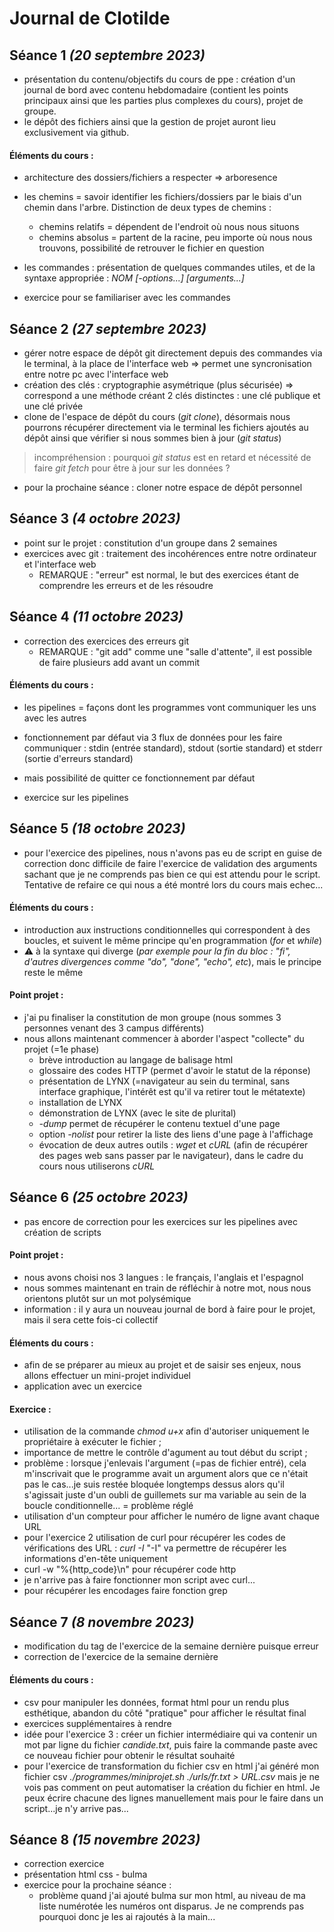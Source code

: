 # Journal de Clotilde
## Séance 1 _(20 septembre 2023)_

+ présentation du contenu/objectifs du cours de ppe : création d'un journal de bord avec contenu hebdomadaire (contient les points principaux ainsi que les parties plus complexes du cours), projet de groupe.
+ le dépôt des fichiers ainsi que la gestion de projet auront lieu exclusivement via github.

#### Éléments du cours :
+ architecture des dossiers/fichiers a respecter => arboresence
+ les chemins = savoir identifier les fichiers/dossiers par le biais d'un chemin dans l'arbre.
  Distinction de deux types de chemins :
  - chemins relatifs = dépendent de l'endroit où nous nous situons
  - chemins absolus = partent de la racine, peu importe où nous nous trouvons, possibilité de retrouver le fichier en question

+ les commandes : présentation de quelques commandes utiles, et de la syntaxe appropriée : _NOM [-options...] [arguments...]_
+ exercice pour se familiariser avec les commandes


## Séance 2 _(27 septembre 2023)_

+ gérer notre espace de dépôt git directement depuis des commandes via le terminal, à la place de l'interface web => permet une syncronisation entre notre pc avec l'interface web
+ création des clés : cryptographie asymétrique (plus sécurisée) => correspond a une méthode créant 2 clés distinctes : une clé publique et une clé privée
+ clone de l'espace de dépôt du cours (_git clone_), désormais nous pourrons récupérer directement via le terminal les fichiers ajoutés au dépôt ainsi que vérifier si nous sommes bien à jour (_git status_)
  
> incompréhension : pourquoi _git status_ est en retard et nécessité de faire _git fetch_ pour être à jour sur les données ?
    
+ pour la prochaine séance : cloner notre espace de dépôt personnel


## Séance 3 _(4 octobre 2023)_

+ point sur le projet : constitution d'un groupe dans 2 semaines
+ exercices avec git : traitement des incohérences entre notre ordinateur et l'interface web
  - REMARQUE : "erreur" est normal, le but des exercices étant de comprendre les erreurs et de les résoudre
 

## Séance 4 _(11 octobre 2023)_

+ correction des exercices des erreurs git
  - REMARQUE : "git add" comme une "salle d'attente", il est possible de faire plusieurs add avant un commit
  
#### Éléments du cours :
+ les pipelines = façons dont les programmes vont communiquer les uns avec les autres
+ fonctionnement par défaut via 3 flux de données pour les faire communiquer : stdin (entrée standard), stdout (sortie standard) et stderr (sortie d'erreurs standard)
+ mais possibilité de quitter ce fonctionnement par défaut
  
+ exercice sur les pipelines

## Séance 5 _(18 octobre 2023)_
+ pour l'exercice des pipelines, nous n'avons pas eu de script en guise de correction donc difficile de faire l'exercice de validation des arguments sachant que je ne comprends pas bien ce qui est attendu pour le script. Tentative de refaire ce qui nous a été montré lors du cours mais echec...

#### Éléments du cours :
+ introduction aux instructions conditionnelles qui correspondent à des boucles, et suivent le même principe qu'en programmation (_for_ et _while_)
+ ⚠️ à la syntaxe qui diverge (_par exemple pour la fin du bloc : "fi", d'autres divergences comme "do", "done", "echo", etc_), mais le principe reste le même

#### Point projet :
+ j'ai pu finaliser la constitution de mon groupe (nous sommes 3 personnes venant des 3 campus différents)
+ nous allons maintenant commencer à aborder l'aspect "collecte" du projet (=1e phase)
  - brève introduction au langage de balisage html
  - glossaire des codes HTTP (permet d'avoir le statut de la réponse)
  - présentation de LYNX (=navigateur au sein du terminal, sans interface graphique, l'intérêt est qu'il va retirer tout le métatexte)
  - installation de LYNX
  - démonstration de LYNX (avec le site de plurital)
  - _-dump_ permet de récupérer le contenu textuel d'une page
  - option _-nolist_ pour retirer la liste des liens d'une page à l'affichage
  - évocation de deux autres outils : _wget_ et _cURL_ (afin de récupérer des pages web sans passer par le navigateur), dans le cadre du cours nous utiliserons _cURL_

## Séance 6 _(25 octobre 2023)_
+ pas encore de correction pour les exercices sur les pipelines avec création de scripts

#### Point projet :
- nous avons choisi nos 3 langues : le français, l'anglais et l'espagnol
- nous sommes maintenant en train de réfléchir à notre mot, nous nous orientons plutôt sur un mot polysémique
- information : il y aura un nouveau journal de bord à faire pour le projet, mais il sera cette fois-ci collectif 

#### Éléments du cours :
+ afin de se préparer au mieux au projet et de saisir ses enjeux, nous allons effectuer un mini-projet individuel
+ application avec un exercice

#### Exercice :
+ utilisation de la commande _chmod u+x_ afin d'autoriser uniquement le propriétaire à exécuter le fichier ;
+  importance de mettre le contrôle d'agument au tout début du script ;
+  problème : lorsque j'enlevais l'argument (=pas de fichier entré), cela m'inscrivait que le programme avait un argument alors que ce n'était pas le cas...je suis restée bloquée longtemps dessus alors qu'il s'agissait juste d'un oubli de guillemets sur ma variable au sein de la boucle conditionnelle... = problème réglé 
+  utilisation d'un compteur pour afficher le numéro de ligne avant chaque URL
+  pour l'exercice 2 utilisation de curl pour récupérer les codes de vérifications des URL : _curl -I <url>_ "-I" va permettre de récupérer les informations d'en-tête uniquement
+  curl -w "%{http_code}\n" pour récupérer code http
+  je n'arrive pas à faire fonctionner mon script avec curl...
+  pour récupérer les encodages faire fonction grep

  
## Séance 7 _(8 novembre 2023)_
+ modification du tag de l'exercice de la semaine dernière puisque erreur
+ correction de l'exercice de la semaine dernière

#### Éléments du cours :
+ csv pour manipuler les données, format html pour un rendu plus esthétique, abandon du côté "pratique" pour afficher le résultat final
+ exercices supplémentaires à rendre
+ idée pour l'exercice 3 : créer un fichier intermédiaire qui va contenir un mot par ligne du fichier _candide.txt_, puis faire la commande paste avec ce nouveau fichier pour obtenir le résultat souhaité
+ pour l'exercice de transformation du fichier csv en html j'ai généré mon fichier csv _./programmes/miniprojet.sh ./urls/fr.txt > URL.csv_ mais je ne vois pas comment on peut automatiser la création du fichier en html. Je peux écrire chacune des lignes manuellement mais pour le faire dans un script...je n'y arrive pas...

## Séance 8 _(15 novembre 2023)_
+ correction exercice
+ présentation html css - bulma
+ exercice pour la prochaine séance :
  - problème quand j'ai ajouté bulma sur mon html, au niveau de ma liste numérotée les numéros ont disparus. Je ne comprends pas pourquoi donc je les ai rajoutés à la main... 



